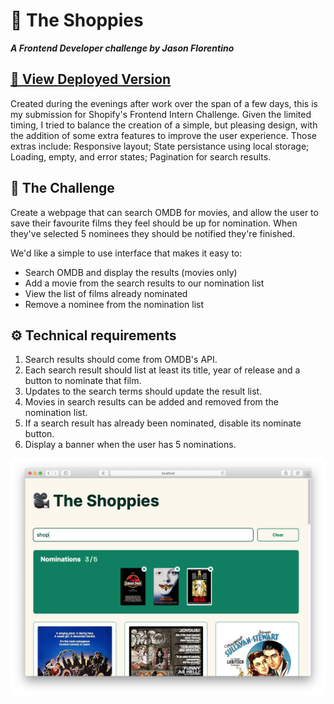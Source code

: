# 🎥 The Shoppies
***A Frontend Developer challenge by Jason Florentino***

## [🔗 View Deployed Version](https://theshoppiesjason.netlify.app/)
Created during the evenings after work over the span of a few days, this is my submission for Shopify's Frontend Intern Challenge. Given the limited timing, I tried to balance the creation of a simple, but pleasing design, with the addition of some extra features to improve the user experience. Those extras include: Responsive layout; State persistance using local storage; Loading, empty, and error states; Pagination for search results.

## 🎯 The Challenge
Create a webpage that can search OMDB for movies, and allow the user to save their favourite films they feel should be up for nomination. When they've selected 5 nominees they should be notified they're finished.

We'd like a simple to use interface that makes it easy to:
- Search OMDB and display the results (movies only)
- Add a movie from the search results to our nomination list
- View the list of films already nominated
- Remove a nominee from the nomination list

## ⚙️ Technical requirements
1. Search results should come from OMDB's API.
2. Each search result should list at least its title, year of release and a button to nominate that film.
3. Updates to the search terms should update the result list.
4. Movies in search results can be added and removed from the nomination list.
5. If a search result has already been nominated, disable its nominate button.
6. Display a banner when the user has 5 nominations.



![Screenshot of the Shoppies app](./demo/screenshot.png)
